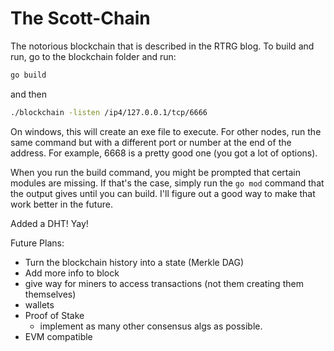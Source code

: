 # The Scott-Chain
The notorious blockchain that is described in the RTRG blog. To build and run, go to the blockchain folder and run:
```bash
go build
```
and then
```bash
./blockchain -listen /ip4/127.0.0.1/tcp/6666
```
On windows, this will create an exe file to execute. For other nodes, run the same command but with a different port or number at the end of the address. For example, 6668 is a pretty good one (you got a lot of options).

When you run the build command, you might be prompted that certain modules are missing. If that's the case, simply run the ```go mod``` command that the output gives until you can build. I'll figure out a good way to make that work better in the future. 

Added a DHT! Yay! 

Future Plans:
- Turn the blockchain history into a state (Merkle DAG)
- Add more info to block
- give way for miners to access transactions (not them creating them themselves)
- wallets
- Proof of Stake
    - implement as many other consensus algs as possible.
- EVM compatible